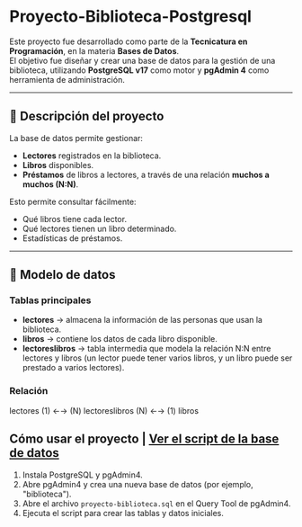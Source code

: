 # Proyecto-Biblioteca-Postgresql

Este proyecto fue desarrollado como parte de la **Tecnicatura en Programación**, en la materia **Bases de Datos**.  
El objetivo fue diseñar y crear una base de datos para la gestión de una biblioteca, utilizando **PostgreSQL v17** como motor y **pgAdmin 4** como herramienta de administración.

---

## 🔹 Descripción del proyecto

La base de datos permite gestionar:
- **Lectores** registrados en la biblioteca.
- **Libros** disponibles.
- **Préstamos** de libros a lectores, a través de una relación **muchos a muchos (N:N)**.

Esto permite consultar fácilmente:
- Qué libros tiene cada lector.
- Qué lectores tienen un libro determinado.
- Estadísticas de préstamos.

---

## 🔹 Modelo de datos

### Tablas principales
- **lectores** → almacena la información de las personas que usan la biblioteca.  
- **libros** → contiene los datos de cada libro disponible.  
- **lectoreslibros** → tabla intermedia que modela la relación N:N entre lectores y libros (un lector puede tener varios libros, y un libro puede ser prestado a varios lectores).

### Relación
lectores (1) ←→ (N) lectoreslibros (N) ←→ (1) libros

## Cómo usar el proyecto | [Ver el script de la base de datos](proyectobiblioteca.sql)

1. Instala PostgreSQL y pgAdmin4.
2. Abre pgAdmin4 y crea una nueva base de datos (por ejemplo, "biblioteca").
3. Abre el archivo `proyecto-biblioteca.sql` en el Query Tool de pgAdmin4.
4. Ejecuta el script para crear las tablas y datos iniciales.
